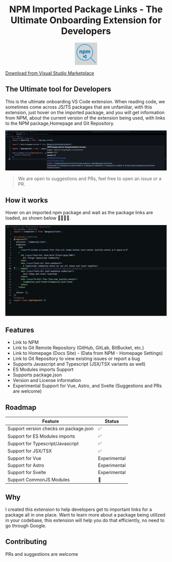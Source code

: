 <h1 align="center"> NPM Imported Package Links - The Ultimate Onboarding Extension for Developers</h1>

<p align="center">
  <img src="./images/npm-imported-packages-lens.jpg" height="70" />
</p>

[Download from Visual Studio Marketplace](https://marketplace.visualstudio.com/items?itemName=MainaWycliffe.view-package-on-npm)

## The Ultimate tool for Developers

This is the ultimate onboarding VS Code extension. When reading code, we
sometimes come across JS/TS packages that are unfamiliar, with this extension,
just hover on the imported package, and you will get information from NPM, about
the current version of the extension being used, with links to the NPM
package,Homepage and Git Repository.

!["Screenshot"](./screenshots/screenshot.png)

> We are open to suggestions and PRs, feel free to open an issue or a PR.

## How it works

Hover on an imported npm package and wait as the package links are loaded,
as shown below 🤯🤯🤯🤯.

!["Screen shot for Open Imported Packages on NPM"](./screenshots/demo.gif)

## Features

- Link to NPM
- Link to Git Remote Repository (GitHub, GitLab, BitBucket, etc.)
- Link to Homepage (Docs Site) - (Data from NPM - Homepage Settings)
- Link to Git Repository to view existing issues or report a bug
- Supports Javascript and Typescript (JSX/TSX variants as well)
- ES Modules imports Support
- Supports package.json
- Version and License information
- Experimental Support for Vue, Astro, and Svelte (Suggestions and PRs are
  welcome)

## Roadmap

| Feature                                | Status       |
| -------------------------------------- | ------------ |
| Support version checks on package.json | ✅           |
| Support for ES Modules imports         | ✅           |
| Support for Typescript/Javascript      | ✅           |
| Support for JSX/TSX                    | ✅           |
| Support for Vue                        | Experimental |
| Support for Astro                      | Experimental |
| Support for Svelte                     | Experimental |
| Support CommonJS Modules               | 🚧           |

## Why

I created this extension to help developers get to important links for a package
all in one place. Want to learn more about a package being utilized in your
codebase, this extension will help you do that efficiently, no need to go
through Google.

## Contributing

PRs and suggestions are welcome
